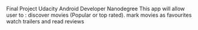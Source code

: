 Final Project 
Udacity Android Developer Nanodegree
This app will allow user to :
discover movies (Popular or top rated).
mark movies as favourites
watch trailers and read reviews
